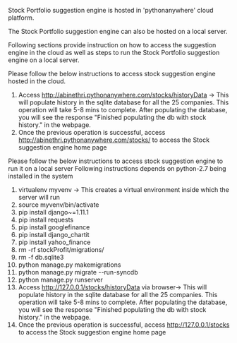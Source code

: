 Stock Portfolio suggestion engine is hosted in 'pythonanywhere' cloud platform. 

The Stock Portfolio suggestion engine can also be hosted on a local server. 

Following sections provide instruction on how to access the suggestion engine in the cloud as well as steps to run the Stock Portfolio suggestion engine on a local server.

Please follow the below instructions to access stock suggestion engine hosted in the cloud.
1. Access http://abinethri.pythonanywhere.com/stocks/historyData ->  This will populate history in the sqlite database for all the 25 companies. This operation will take 5-8 mins to complete. After populating the database, you will see the response  "Finished populating the db with stock history." in the webpage.
2. Once the previous operation is successful, access http://abinethri.pythonanywhere.com/stocks/ to access the Stock suggestion engine home page
	

Please follow the below instructions to access stock suggestion engine to run it on a local server
Following instructions depends on python-2.7 being installed in the system
1. virtualenv myvenv -> This creates a virtual environment inside which the server will run
2. source myvenv/bin/activate
3. pip install django~=1.11.1
4. pip install requests
5. pip install googlefinance
6. pip install django_chartit
7. pip install yahoo_finance
8. rm -rf stockProfit/migrations/
9. rm -f db.sqlite3 
10. python manage.py makemigrations
11.  python manage.py migrate --run-syncdb
12. python manage.py runserver
13. Access http://127.0.0.1/stocks/historyData  via browser-> This will populate history in the sqlite database for all the 25 companies. This operation will take 5-8 mins to complete. After populating the database, you will see the response  "Finished populating the db with stock history." in the webpage.
14. Once the previous operation is successful, access http://127.0.0.1/stocks to access the Stock suggestion engine home page
